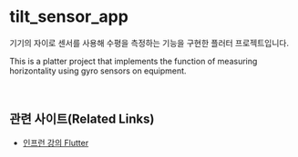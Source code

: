 # tilt_sensor_app

기기의 자이로 센서를 사용해 수평을 측정하는 기능을 구현한 플러터 프로젝트입니다.

This is a platter project that implements the function of measuring horizontality using gyro sensors on equipment.

<br>

## 관련 사이트(Related Links)

- [인프런 강의 Flutter](https://www.inflearn.com/course/%ED%94%8C%EB%9F%AC%ED%84%B0-%EC%B4%88%EC%9E%85%EB%AC%B8-%EC%99%95%EC%B4%88%EB%B3%B4/)
